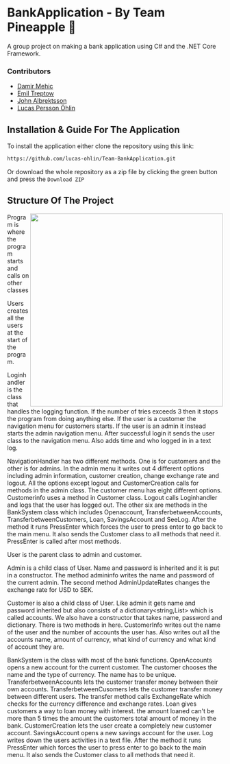 # BankApplication - By Team Pineapple 🍍
A group project on making a bank application using C# and the .NET Core Framework.

### Contributors
* [Damir Mehic](https://github.com/DammirM)
* [Emil Treptow](https://github.com/Lykrat)
* [John Albrektsson](https://github.com/JohnAlbrektsson)
* [Lucas Persson Öhlin](https://github.com/lucas-ohlin) 

## Installation & Guide For The Application
To install the application either clone the repository using this link:
```sh
https://github.com/lucas-ohlin/Team-BankApplication.git
```
Or download the whole repository as a zip file by clicking the green button and press the `Download ZIP`



## Structure Of The Project
<img src="https://user-images.githubusercontent.com/113690228/208114210-1d90ab1f-0639-4aeb-a3d9-fce6f281e871.png" align="right" height="450px">

Program is where the program starts and calls on other classes

Users creates all the users at the start of the program.

Loginhandler is the class that handles the logging function. If the number of tries exceeds 3 then it stops the program from doing anything else. If the user is a customer the navigation menu for customers starts. If the user is an admin it instead starts the admin navigation menu. After successful login it sends the user class to the navigation menu. Also adds time and who logged in in a text log.

NavigationHandler has two different methods. One is for customers and the other is for admins. In the admin menu it writes out 4 different options including admin information, customer creation, change exchange rate and logout. All the options except logout and CustomerCreation calls for methods in the admin class. The customer menu has eight different options. Customerinfo uses a method in Customer class. Logout calls Loginhandler and logs that the user has logged out. The other six are methods in the BankSystem class which includes Openaccount, TransferbetweenAccounts, TransferbetweenCustomers, Loan, SavingsAccount and SeeLog. After the method it runs PressEnter which forces the user to press enter to go back to the main menu. It also sends the Customer class to all methods that need it. PressEnter is called after most methods.

User is the parent class to admin and customer. 

Admin is a child class of User. Name and password is inherited and it is put in a constructor. The method admininfo writes the name and password of the current admin. The second method AdminUpdateRates changes the exchange rate for USD to SEK.

Customer is also a child class of User. Like admin it gets name and password inherited but also consists of a dictionary<string,List<string>> which is called accounts. We also have a constructor that takes name, password and dictionary. There is two methods in here. CustomerInfo writes out the name of the user and the number of accounts the user has. Also writes out all the accounts name, amount of currency, what kind of currency and what kind of account they are. 

BankSystem is the class with most of the bank functions. OpenAccounts opens a new account for the current customer. The customer chooses the name and the type of currency. The name has to be unique. TransferbetweenAccounts lets the customer transfer money between their own accounts. TransferbetweenCusomers lets the customer transfer money between different users. The transfer method calls ExchangeRate which checks for the currency difference and exchange rates. Loan gives customers a way to loan money with interest. the amount loaned can't be more than 5 times the amount the customers total amount of money in the bank. CustomerCreation lets the user create a completely new customer account. SavingsAccount opens a new savings account for the user. Log writes down the users activities in a text file. After the method it runs PressEnter which forces the user to press enter to go back to the main menu. It also sends the Customer class to all methods that need it.

